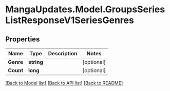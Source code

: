 # MangaUpdates.Model.GroupsSeriesListResponseV1SeriesGenres

## Properties

Name | Type | Description | Notes
------------ | ------------- | ------------- | -------------
**Genre** | **string** |  | [optional] 
**Count** | **long** |  | [optional] 

[[Back to Model list]](../README.md#documentation-for-models) [[Back to API list]](../README.md#documentation-for-api-endpoints) [[Back to README]](../README.md)

